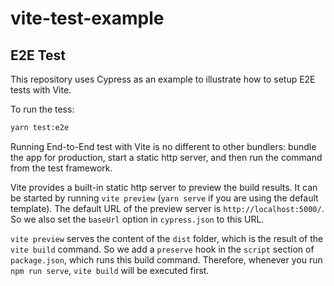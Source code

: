 # vite-test-example

## E2E Test

This repository uses Cypress as an example to illustrate how to setup E2E tests with Vite.

To run the tess:

```sh
yarn test:e2e
```

Running End-to-End test with Vite is no different to other bundlers: bundle the app for production, start a static http server, and then run the command from the test framework.

Vite provides a built-in static http server to preview the build results. It can be started by running `vite preview` (`yarn serve` if you are using the default template). The default URL of the preview server is `http://localhost:5000/`. So we also set the `baseUrl` option in `cypress.json` to this URL.

`vite preview` serves the content of the `dist` folder, which is the result of the `vite build` command. So we add a `preserve` hook in the `script` section of `package.json`, which runs this build command. Therefore, whenever you run `npm run serve`, `vite build` will be executed first.
